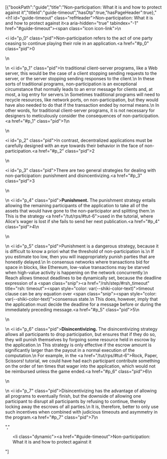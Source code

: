 [{"bookPath":"guide","title":"Non-participation: What it is and how to protect against it","titleId":"guide-timeout","hasOtp":true,"hasPageHeader":true},"<h1 id=\"guide-timeout\" class=\"refHeader\">Non-participation: What it is and how to protect against it<a aria-hidden=\"true\" tabindex=\"-1\" href=\"#guide-timeout\"><span class=\"icon icon-link\"></span></a></h1>\n<p><i id=\"p_0\" class=\"pid\"></i>Non-participation refers to the act of one party ceasing to continue playing their role in an application.<a href=\"#p_0\" class=\"pid\">0</a></p>\n<p>\n  <i id=\"p_1\" class=\"pid\"></i>In traditional client-server programs, like a Web server, this would be the case of a client stopping sending requests to the server, or the server stopping sending responses to the client.\n  In these sorts of traditional programs, non-participation is an exceptional circumstance that normally leads to an error message for clients and, at most, a log entry for servers.\n  Sometimes traditional programs will need to recycle resources, like network ports, on non-participation, but they would have also needed to do that if the transaction ended by normal means.\n  In other words, for traditional client-server programs, it is not necessary for designers to meticulously consider the consequences of non-participation.<a href=\"#p_1\" class=\"pid\">1</a>\n</p>\n<p><i id=\"p_2\" class=\"pid\"></i>In contrast, decentralized applications must be carefully designed with an eye towards their behavior in the face of non-participation.<a href=\"#p_2\" class=\"pid\">2</a></p>\n<p><i id=\"p_3\" class=\"pid\"></i>There are two general strategies for dealing with non-participation: punishment and disincentivizing.<a href=\"#p_3\" class=\"pid\">3</a></p>\n<p>\n  <i id=\"p_4\" class=\"pid\"></i><strong>Punishment.</strong> The punishment strategy entails allowing the remaining participants of the application to take all of the assets that would have gone to the non-participator and splitting them.\n  This is the strategy <a href=\"/tut/rps/#tut-6\">used in the tutorial</a>, where Alice's wager is lost if she fails to send her next publication.<a href=\"#p_4\" class=\"pid\">4</a>\n</p>\n<p>\n  <i id=\"p_5\" class=\"pid\"></i>Punishment is a dangerous strategy, because it is difficult to know a priori what the threshold of non-participation is.\n  If you estimate too low, then you will inappropriately punish parties that are honestly delayed.\n  In consensus networks where transactions bid for space in blocks, like Ethereum, low-value transactions may be starved when high-value activity is happening on the network concurrently.\n  Reach allows timeout deadlines to be dynamically set, because the deadline expression of a <span class=\"snip\"><a href=\"/rsh/step/#rsh_timeout\" title=\"rsh: timeout\"><span style=\"color: var(--shiki-color-text)\">timeout</span></a></span> clause can be any equation over <span class=\"snip\"><span style=\"color: var(--shiki-color-text)\">consensus state</span></span>.\n  This does, however, imply that the application must decide the deadline for a message before or during the immediately preceding message.<a href=\"#p_5\" class=\"pid\">5</a>\n</p>\n<p>\n  <i id=\"p_6\" class=\"pid\"></i><strong>Disincentivizing.</strong> The disincentivizing strategy allows all participants to drop participation, but ensures that if they do so, they will punish themselves by forgoing some resource held in escrow by the application.\n  This strategy is only effective if the escrow amount is significantly larger than the payout in a normal execution of the computation.\n  For example, in the <a href=\"/tut/rps/#tut-6\">Rock, Paper, Scissors! tutorial</a>, we could have had each participant contribute something on the order of ten times that wager into the application, which would not be reimbursed unless the game ended.<a href=\"#p_6\" class=\"pid\">6</a>\n</p>\n<p>\n  <i id=\"p_7\" class=\"pid\"></i>Disincentivizing has the advantage of allowing all programs to eventually finish, but the downside of allowing one participant to disrupt all participants by refusing to continue, thereby locking away the escrows of all parties.\n  It is, therefore, better to only use such incentives when combined with judicious timeouts and asymmetry in the program.<a href=\"#p_7\" class=\"pid\">7</a>\n</p>","<ul><li class=\"dynamic\"><a href=\"#guide-timeout\">Non-participation: What it is and how to protect against it</a></li></ul>"]